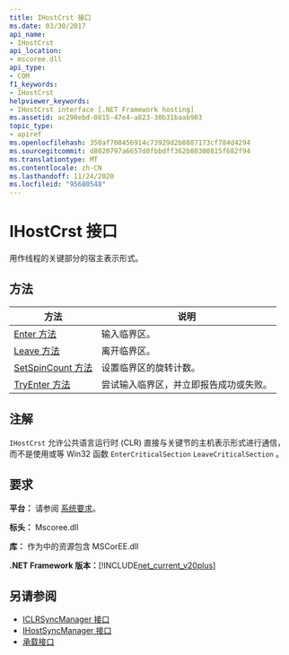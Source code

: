 ```yaml
---
title: IHostCrst 接口
ms.date: 03/30/2017
api_name:
- IHostCrst
api_location:
- mscoree.dll
api_type:
- COM
f1_keywords:
- IHostCrst
helpviewer_keywords:
- IHostCrst interface [.NET Framework hosting]
ms.assetid: ac298ebd-0815-47e4-a823-30b31baab903
topic_type:
- apiref
ms.openlocfilehash: 350af708456914c73929d2b8887173cf784d4294
ms.sourcegitcommit: d8020797a6657d0fbbdff362b80300815f682f94
ms.translationtype: MT
ms.contentlocale: zh-CN
ms.lasthandoff: 11/24/2020
ms.locfileid: "95680548"
---
```

# <a name="ihostcrst-interface"></a>IHostCrst 接口

用作线程的关键部分的宿主表示形式。  
  
## <a name="methods"></a>方法  
  
|方法|说明|  
|------------|-----------------|  
|[Enter 方法](ihostcrst-enter-method.md)|输入临界区。|  
|[Leave 方法](ihostcrst-leave-method.md)|离开临界区。|  
|[SetSpinCount 方法](ihostcrst-setspincount-method.md)|设置临界区的旋转计数。|  
|[TryEnter 方法](ihostcrst-tryenter-method.md)|尝试输入临界区，并立即报告成功或失败。|  
  
## <a name="remarks"></a>注解  

 `IHostCrst` 允许公共语言运行时 (CLR) 直接与关键节的主机表示形式进行通信，而不是使用或等 Win32 函数 `EnterCriticalSection` `LeaveCriticalSection` 。  
  
## <a name="requirements"></a>要求  

 **平台：** 请参阅 [系统要求](../../get-started/system-requirements.md)。  
  
 **标头：** Mscoree.dll  
  
 **库：** 作为中的资源包含 MSCorEE.dll  
  
 **.NET Framework 版本：**[!INCLUDE[net_current_v20plus](../../../../includes/net-current-v20plus-md.md)]  
  
## <a name="see-also"></a>另请参阅

- [ICLRSyncManager 接口](iclrsyncmanager-interface.md)
- [IHostSyncManager 接口](ihostsyncmanager-interface.md)
- [承载接口](hosting-interfaces.md)
